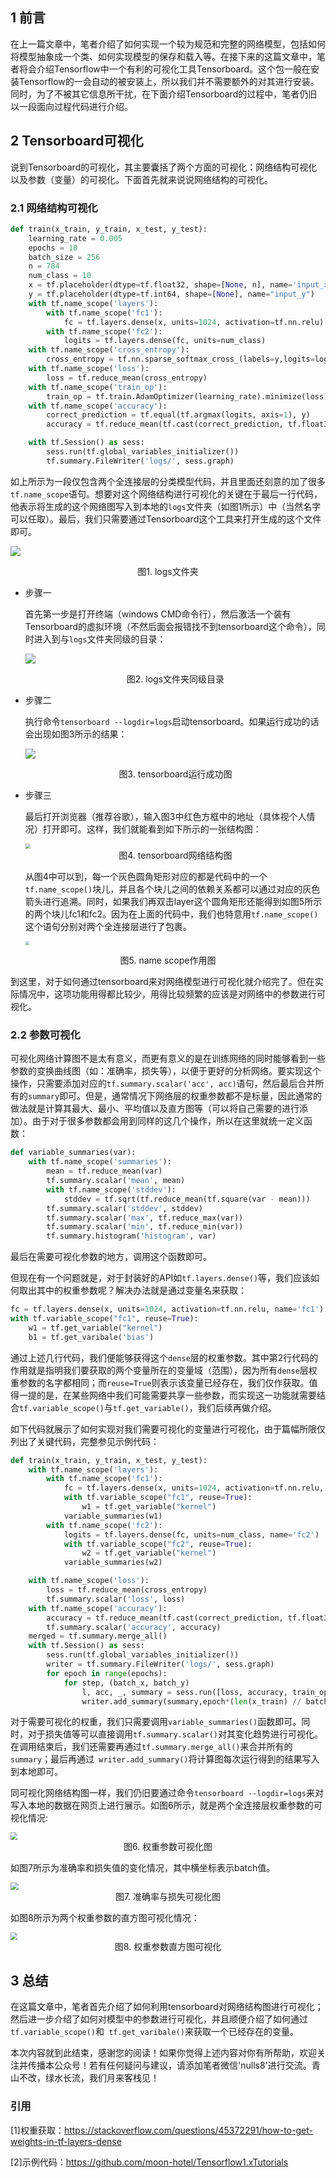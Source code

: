 

## 1 前言

在上一篇文章中，笔者介绍了如何实现一个较为规范和完整的网络模型，包括如何将模型抽象成一个类、如何实现模型的保存和载入等。在接下来的这篇文章中，笔者将会介绍Tensorflow中一个有利的可视化工具Tensorboard。这个包一般在安装Tensorflow的一会自动的被安装上，所以我们并不需要额外的对其进行安装。同时，为了不被其它信息所干扰，在下面介绍Tensorboard的过程中，笔者仍旧以一段面向过程代码进行介绍。

## 2 Tensorboard可视化

说到Tensorboard的可视化，其主要囊括了两个方面的可视化：网络结构可视化以及参数（变量）的可视化。下面首先就来说说网络结构的可视化。

### 2.1 网络结构可视化

```python
def train(x_train, y_train, x_test, y_test):
    learning_rate = 0.005
    epochs = 10
    batch_size = 256
    n = 784
    num_class = 10
    x = tf.placeholder(dtype=tf.float32, shape=[None, n], name='input_x')
    y = tf.placeholder(dtype=tf.int64, shape=[None], name="input_y")
    with tf.name_scope('layers'):
        with tf.name_scope('fc1'):
            fc = tf.layers.dense(x, units=1024, activation=tf.nn.relu)
        with tf.name_scope('fc2'):
            logits = tf.layers.dense(fc, units=num_class)
    with tf.name_scope('cross_entropy'):
        cross_entropy = tf.nn.sparse_softmax_cross_(labels=y,logits=logits)
    with tf.name_scope('loss'):
        loss = tf.reduce_mean(cross_entropy)
    with tf.name_scope('train_op'):
        train_op = tf.train.AdamOptimizer(learning_rate).minimize(loss)
    with tf.name_scope('accuracy'):
        correct_prediction = tf.equal(tf.argmax(logits, axis=1), y)
        accuracy = tf.reduce_mean(tf.cast(correct_prediction, tf.float32))

    with tf.Session() as sess:
        sess.run(tf.global_variables_initializer())
        tf.summary.FileWriter('logs/', sess.graph)

```

如上所示为一段仅包含两个全连接层的分类模型代码，并且里面还刻意的加了很多`tf.name_scope`语句。想要对这个网络结构进行可视化的关键在于最后一行代码，他表示将生成的这个网络图写入到本地的`logs`文件夹（如图1所示）中（当然名字可以任取）。最后，我们只需要通过Tensorboard这个工具来打开生成的这个文件即可。

![](https://moonhotel.oss-cn-shanghai.aliyuncs.com/images/000143.png)

<center>
    图1. logs文件夹
</center>


- 步骤一

  首先第一步是打开终端（windows CMD命令行），然后激活一个装有Tensorboard的虚拟环境（不然后面会报错找不到tensorboard这个命令），同时进入到与`logs`文件夹同级的目录：

  ![](https://moonhotel.oss-cn-shanghai.aliyuncs.com/images/000144.png)

  <center>
      图2. logs文件夹同级目录
  </center>

- 步骤二

  执行命令`tensorboard --logdir=logs`启动tensorboard。如果运行成功的话会出现如图3所示的结果：

  ![](https://moonhotel.oss-cn-shanghai.aliyuncs.com/images/000145.png)

  <center>
      图3. tensorboard运行成功图
  </center>

- 步骤三

  最后打开浏览器（推荐谷歌），输入图3中红色方框中的地址（具体视个人情况）打开即可。这样，我们就能看到如下所示的一张结构图：

  <img src="https://moonhotel.oss-cn-shanghai.aliyuncs.com/images/000146.png" style="zoom:50%;" />

  <center>
      图4. tensorboard网络结构图 
  </center>


  从图4中可以到，每一个灰色圆角矩形对应的都是代码中的一个`tf.name_scope()`块儿，并且各个块儿之间的依赖关系都可以通过对应的灰色箭头进行追溯。同时，如果我们再双击layer这个圆角矩形还能得到如图5所示的两个块儿fc1和fc2。因为在上面的代码中，我们也特意用`tf.name_scope()`这个语句分别对两个全连接层进行了包裹。

  <img src="https://moonhotel.oss-cn-shanghai.aliyuncs.com/images/000147.png" style="zoom:40%;" />

<center>
    图5. name scope作用图
</center>


到这里，对于如何通过tensorboard来对网络模型进行可视化就介绍完了。但在实际情况中，这项功能用得都比较少，用得比较频繁的应该是对网络中的参数进行可视化。

### 2.2 参数可视化

可视化网络计算图不是太有意义，而更有意义的是在训练网络的同时能够看到一些参数的变换曲线图（如：准确率，损失等），以便于更好的分析网络。要实现这个操作，只需要添加对应的`tf.summary.scalar('acc', acc)`语句，然后最后合并所有的`summary`即可。但是，通常情况下网络层的权重参数都不是标量，因此通常的做法就是计算其最大、最小、平均值以及直方图等（可以将自己需要的进行添加）。由于对于很多参数都会用到同样的这几个操作，所以在这里就统一定义函数：

```python
def variable_summaries(var):
    with tf.name_scope('summaries'):
        mean = tf.reduce_mean(var)
        tf.summary.scalar('mean', mean)
        with tf.name_scope('stddev'):
            stddev = tf.sqrt(tf.reduce_mean(tf.square(var - mean)))
        tf.summary.scalar('stddev', stddev)
        tf.summary.scalar('max', tf.reduce_max(var))
        tf.summary.scalar('min', tf.reduce_min(var))
        tf.summary.histogram('histogram', var)
```

最后在需要可视化参数的地方，调用这个函数即可。

但现在有一个问题就是，对于封装好的API如`tf.layers.dense()`等，我们应该如何取出其中的权重参数呢？解决办法就是通过变量名来获取：

```python
fc = tf.layers.dense(x, units=1024, activation=tf.nn.relu, name='fc1')
with tf.variable_scope("fc1", reuse=True):
	w1 = tf.get_variable("kernel")
    b1 = tf.get_varibale('bias')
```

通过上述几行代码，我们便能够获得这个`dense`层的权重参数。其中第2行代码的作用就是指明我们要获取的两个变量所在的变量域（范围），因为所有`dense`层权重参数的名字都相同；而`reuse=True`则表示该变量已经存在，我们仅作获取。值得一提的是，在某些网络中我们可能需要共享一些参数，而实现这一功能就需要结合`tf.variable_scope()`与`tf.get_variable()`，我们后续再做介绍。

如下代码就展示了如何实现对我们需要可视化的变量进行可视化，由于篇幅所限仅列出了关键代码，完整参见示例代码：

```python
def train(x_train, y_train, x_test, y_test):
    with tf.name_scope('layers'):
        with tf.name_scope('fc1'):
            fc = tf.layers.dense(x, units=1024, activation=tf.nn.relu, name='fc1')
            with tf.variable_scope("fc1", reuse=True):
                w1 = tf.get_variable("kernel")
            variable_summaries(w1)
        with tf.name_scope('fc2'):
            logits = tf.layers.dense(fc, units=num_class, name='fc2')
            with tf.variable_scope("fc2", reuse=True):
                w2 = tf.get_variable("kernel")
            variable_summaries(w2)

    with tf.name_scope('loss'):
        loss = tf.reduce_mean(cross_entropy)
        tf.summary.scalar('loss', loss)
    with tf.name_scope('accuracy'):
        accuracy = tf.reduce_mean(tf.cast(correct_prediction, tf.float32))
        tf.summary.scalar('accuracy', accuracy)
    merged = tf.summary.merge_all()
    with tf.Session() as sess:
        sess.run(tf.global_variables_initializer())
        writer = tf.summary.FileWriter('logs/', sess.graph)
        for epoch in range(epochs):
            for step, (batch_x, batch_y)
                l, acc, _, summary = sess.run([loss, accuracy, train_op, merged])
                writer.add_summary(summary,epoch*(len(x_train) // batch_size) + step)
```

对于需要可视化的权重，我们只需要调用`variable_summaries()`函数即可。同时，对于损失值等可以直接调用`tf.summary.scalar()`对其变化趋势进行可视化。在调用结束后，我们还需要再通过`tf.summary.merge_all()`来合并所有的`summary`；最后再通过` writer.add_summary()`将计算图每次运行得到的结果写入到本地即可。

同可视化网络结构图一样，我们仍旧要通过命令`tensorboard --logdir=logs`来对写入本地的数据在网页上进行展示。如图6所示，就是两个全连接层权重参数的可视化情况:

<img src="https://moonhotel.oss-cn-shanghai.aliyuncs.com/images/000148.png" style="zoom:70%;" />

<center>
    图6. 权重参数可视化图
</center>


如图7所示为准确率和损失值的变化情况，其中横坐标表示batch值。

<img src="https://moonhotel.oss-cn-shanghai.aliyuncs.com/images/000149.png" style="zoom:80%;" />

<center>
    图7. 准确率与损失可视化图
</center>


如图8所示为两个权重参数的直方图可视化情况：

<img src="https://moonhotel.oss-cn-shanghai.aliyuncs.com/images/000150.png" style="zoom:70%;" />

<center>
    图8. 权重参数直方图可视化
</center>


## 3 总结

在这篇文章中，笔者首先介绍了如何利用tensorboard对网络结构图进行可视化；然后进一步介绍了如何对模型中的参数进行可视化，并且顺便介绍了如何通过`tf.variable_scope()`和` tf.get_varibale()`来获取一个已经存在的变量。

本次内容就到此结束，感谢您的阅读！如果你觉得上述内容对你有所帮助，欢迎关注并传播本公众号！若有任何疑问与建议，请添加笔者微信'nulls8'进行交流。青山不改，绿水长流，我们月来客栈见！

### 引用

[1]权重获取：https://stackoverflow.com/questions/45372291/how-to-get-weights-in-tf-layers-dense

[2]示例代码：https://github.com/moon-hotel/Tensorflow1.xTutorials





